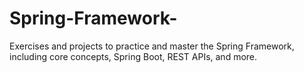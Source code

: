 # Spring-Framework-
Exercises and projects to practice and master the Spring Framework, including core concepts, Spring Boot, REST APIs, and more.
